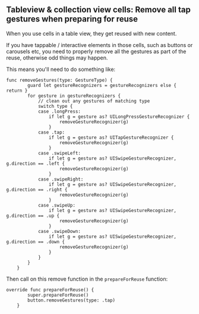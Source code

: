 ## Tableview & collection view cells: Remove all tap gestures when preparing for reuse

When you use cells in a table view, they get reused with new content.

If you have tappable / interactive elements in those cells, such as buttons or carousels etc, you need to properly remove all the gestures as part of the reuse, otherwise odd things may happen.

This means you'll need to do something like:

```
func removeGestures(type: GestureType) {
        guard let gestureRecognizers = gestureRecognizers else { return }
        for gesture in gestureRecognizers {
            // clean out any gestures of matching type
            switch type {
            case .longPress:
                if let g = gesture as? UILongPressGestureRecognizer {
                    removeGestureRecognizer(g)
                }
            case .tap:
                if let g = gesture as? UITapGestureRecognizer {
                    removeGestureRecognizer(g)
                }
            case .swipeLeft:
                if let g = gesture as? UISwipeGestureRecognizer, g.direction == .left {
                    removeGestureRecognizer(g)
                }
            case .swipeRight:
                if let g = gesture as? UISwipeGestureRecognizer, g.direction == .right {
                    removeGestureRecognizer(g)
                }
            case .swipeUp:
                if let g = gesture as? UISwipeGestureRecognizer, g.direction == .up {
                    removeGestureRecognizer(g)
                }
            case .swipeDown:
                if let g = gesture as? UISwipeGestureRecognizer, g.direction == .down {
                    removeGestureRecognizer(g)
                }
            }
        }
    }
```

Then call on this remove function in the `prepareForReuse` function:

```
override func prepareForReuse() {
        super.prepareForReuse()
        button.removeGestures(type: .tap)
    }
```